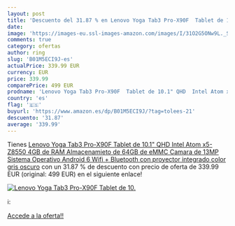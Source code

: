 ```yaml
---
layout: post
title: 'Descuento del 31.87 % en Lenovo Yoga Tab3 Pro-X90F  Tablet de 10.'
date: 
image: 'https://images-eu.ssl-images-amazon.com/images/I/31O2G5ONw9L._SL200_.jpg'
comments: true
category: ofertas
author: ring
slug: 'B01M5ECI9J-es'
actualPrice: 339.99 EUR
currency: EUR
price: 339.99
comparePrice: 499 EUR
prodname: 'Lenovo Yoga Tab3 Pro-X90F  Tablet de 10.1" QHD  Intel Atom x5-Z8550  4GB de RAM  Almacenamieto de 64GB de eMMC  Camara de 13MP  Sistema Operativo Android 6  Wifi + Bluetooth con proyector integrado   color gris oscuro'
country: 'es'
flag: '🇪🇸'
buyurl: 'https://www.amazon.es/dp/B01M5ECI9J/?tag=tolees-21'
descuento: '31.87'
average: '339.99'
---
```


Tienes [Lenovo Yoga Tab3 Pro-X90F  Tablet de 10.1" QHD  Intel Atom x5-Z8550  4GB de RAM  Almacenamieto de 64GB de eMMC  Camara de 13MP  Sistema Operativo Android 6  Wifi + Bluetooth con proyector integrado   color gris oscuro](https://www.amazon.es/dp/B01M5ECI9J/?tag=tolees-21) con un 31.87 % de descuento con precio de oferta de 339.99 EUR (original: 499 EUR) en el siguiente enlace!

[![Lenovo Yoga Tab3 Pro-X90F  Tablet de 10.](https://images-eu.ssl-images-amazon.com/images/I/31O2G5ONw9L._SL200_.jpg)](https://www.amazon.es/dp/B01M5ECI9J/?tag=tolees-21)

ℹ️:


[Accede a la oferta!!](https://www.amazon.es/dp/B01M5ECI9J/?tag=tolees-21)
